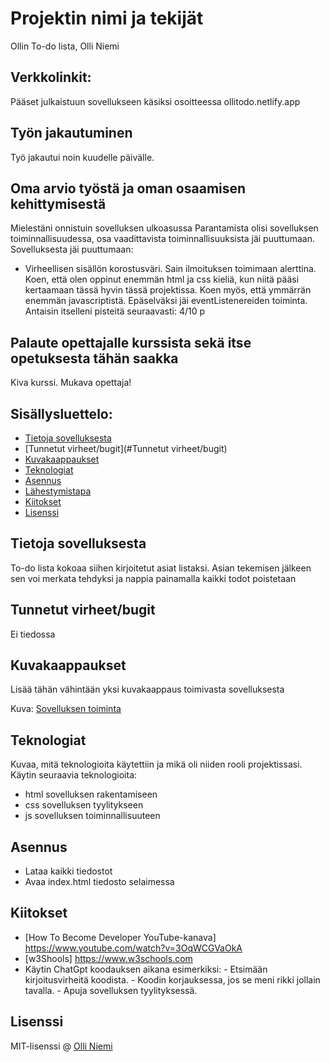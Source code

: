 # Projektin nimi ja tekijät
Ollin To-do lista, Olli Niemi

## Verkkolinkit:
Pääset julkaistuun sovellukseen käsiksi osoitteessa ollitodo.netlify.app


## Työn jakautuminen 
Työ jakautui noin kuudelle päivälle.

## Oma arvio työstä ja oman osaamisen kehittymisestä
Mielestäni onnistuin sovelluksen ulkoasussa
Parantamista olisi sovelluksen toiminnallisuudessa, osa vaadittavista toiminnallisuuksista jäi puuttumaan.
Sovelluksesta jäi puuttumaan:
- Virheellisen sisällön korostusväri. Sain ilmoituksen toimimaan alerttina.
Koen, että olen oppinut enemmän html ja css kieliä, kun niitä pääsi kertaamaan tässä hyvin tässä projektissa. Koen myös, että ymmärrän enemmän javascriptistä.
Epäselväksi jäi eventListenereiden toiminta.
Antaisin itselleni pisteitä seuraavasti: 4/10 p

## Palaute opettajalle kurssista sekä itse opetuksesta tähän saakka
Kiva kurssi. Mukava opettaja!


## Sisällysluettelo:

- [Tietoja sovelluksesta](#tietoja-sovelluksesta)
- [Tunnetut virheet/bugit](#Tunnetut virheet/bugit)
- [Kuvakaappaukset](#kuvakaappaukset)
- [Teknologiat](#teknologiat)
- [Asennus](#asennus)
- [Lähestymistapa](#lähestymistapa)
- [Kiitokset](#kiitokset)
- [Lisenssi](#lisenssi)

## Tietoja sovelluksesta
To-do lista kokoaa siihen kirjoitetut asiat listaksi. Asian tekemisen jälkeen sen voi merkata tehdyksi ja nappia painamalla kaikki todot poistetaan

## Tunnetut virheet/bugit
Ei tiedossa

## Kuvakaappaukset
Lisää tähän vähintään yksi kuvakaappaus toimivasta sovelluksesta  

Kuva: [Sovelluksen toiminta](https://imgur.com/a/8FlvnrM)


## Teknologiat
Kuvaa, mitä teknologioita käytettiin ja mikä oli niiden rooli projektissasi.  
Käytin seuraavia teknologioita:
- html sovelluksen rakentamiseen
- css sovelluksen tyylitykseen
- js sovelluksen toiminnallisuuteen

## Asennus
- Lataa kaikki tiedostot
- Avaa index.html tiedosto selaimessa

## Kiitokset
- [How To Become Developer YouTube-kanava] https://www.youtube.com/watch?v=3OqWCGVaOkA
- [w3Shools] https://www.w3schools.com
- Käytin ChatGpt koodauksen aikana esimerkiksi:
      - Etsimään kirjoitusvirheitä koodista.
      - Koodin korjauksessa, jos se meni rikki jollain tavalla.
      - Apuja sovelluksen tyylityksessä.



## Lisenssi
MIT-lisenssi @ [Olli Niemi](https://github.com/ollin123/Todo_lista/blob/main/LICENSE)
